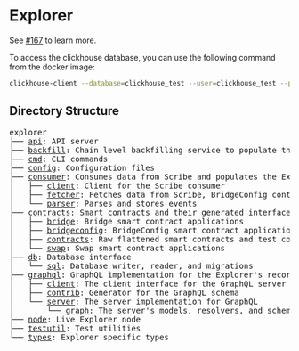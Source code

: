 
# Explorer

See [#167](https://github.com/synapsecns/sanguine/issues/167) to learn more.

To access the clickhouse database, you can use the following command from the docker image:

```bash
clickhouse-client --database=clickhouse_test --user=clickhouse_test --password=clickhouse_test
```

## Directory Structure

<pre>
explorer
├── <a href="./api">api</a>: API server
├── <a href="./backfill">backfill</a>: Chain level backfilling service to populate the database
├── <a href="./cmd">cmd</a>: CLI commands
├── <a href="./config">config</a>: Configuration files
├── <a href="./consumer">consumer</a>: Consumes data from Scribe and populates the Explorer database
│   ├── <a href="./consumer/client">client</a>: Client for the Scribe consumer
│   ├── <a href="./consumer/fetcher">fetcher</a>: Fetches data from Scribe, BridgeConfig contract, and Swap contract
│   └── <a href="./consumer/parser">parser</a>: Parses and stores events
├── <a href="./contracts">contracts</a>: Smart contracts and their generated interfaces/utils
│   ├── <a href="./contracts/bridge">bridge</a>: Bridge smart contract applications
│   ├── <a href="./contracts/bridgeconfig">bridgeconfig</a>: BridgeConfig smart contract applications
│   ├── <a href="./contracts/contracts">contracts</a>: Raw flattened smart contracts and test contracts
│   └── <a href="./contracts/swap">swap</a>: Swap smart contract applications
├── <a href="./db">db</a>: Database interface
│   └── <a href="./db/sql">sql</a>: Database writer, reader, and migrations
├── <a href="./graphql">graphql</a>: GraphQL implementation for the Explorer's recorded data
│   ├── <a href="./graphql/client">client</a>: The client interface for the GraphQL server
│   ├── <a href="./graphql/contrib">contrib</a>: Generator for the GraphQL schema
│   └── <a href="./graphql/server">server</a>: The server implementation for GraphQL
│       └── <a href="./graphql/server/graph">graph</a>: The server's models, resolvers, and schemas
├── <a href="./node">node</a>: Live Explorer node
├── <a href="./testutil">testutil</a>: Test utilities
└── <a href="./types">types</a>: Explorer specific types
</pre>
